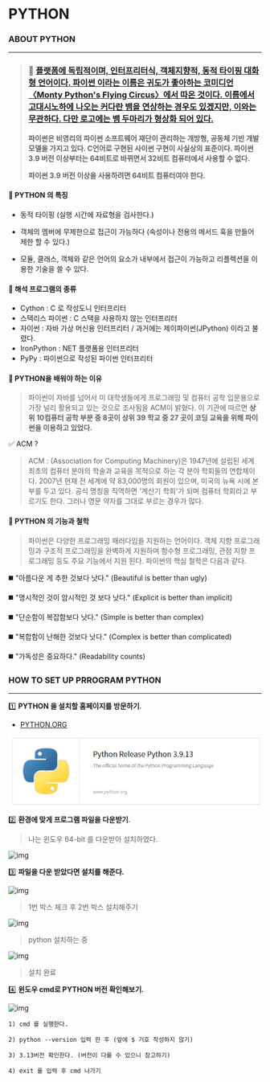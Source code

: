 # PYTHON 

### ABOUT PYTHON 

------

> ### **🐲** [플랫폼에 독립적이며, 인터프리터식, 객체지향적, 동적 타이핑 대화형 언어이다. 파이썬 이라는 이름은 귀도가 좋아하는 코미디언〈Monty Python's Flying Circus〉에서 따온 것이다. 이름에서 고대시노하에 나오는 커다란 뱀을 연상하는 경우도 있겠지만, 이와는 무관하다. 다만 로고에는 뱀 두마리가 형상화 되어 있다.](https://ko.wikipedia.org/wiki/%ED%94%BC%ED%86%A4)
>
> **파이썬은 비영리의 파이썬 소프트웨어 재단이 관리하는 개방형, 공동체 기반 개발 모델을 가지고 있다. C언어로 구현된 사이썬 구현이 사실상의 표준이다. 파이썬 3.9 버전 이상부터는 64비트로 바뀌면서 32비트 컴퓨터에서 사용할 수 없다.** 
>
> **파이썬 3.9 버전 이상을 사용하려면 64비트 컴퓨터여야 한다.** 



####  📑 PYTHON 의 특징

-  동적 타이핑 (실행 시간에 자료형을 검사한다.)

*  객체의 멤버에 무제한으로 접근이 가능하다 (속성이나 전용의 메서드 훅을 만들어 제한 할 수 있다.)

* 모듈, 클래스, 객체와 같은 언어의 요소가 내부에서 접근이 가능하고 리플렉션을 이용한 기술을 쓸 수 있다. 



#### 📑 해석 프로그램의 종류 

* Cython : C 로 작성도니 인터프리터
* 스택리스 파이썬 : C 스택을 사용하지 않는 인터프리터
* 자이썬 : 자바 가상 머신용 인터프리터 / 과거에는 제이파이썬(JPython) 이라고 불렸다. 
* IronPython : NET 플랫폼용 인터프리터 
* PyPy : 파이썬으로 작성된 파이썬 인터프리터



#### 📑 PYTHON을 배워야 하는 이유 

> 파이썬이 자바를 넘어서 미 대학생들에게 프로그래밍 및 컴퓨터 공학 입문용으로 가장 널리 활용되고 있는 것으로 조사됨을 ACM이 밝혔다. 이 기관에 따르면 **상위 10컴퓨터 공학 부분 중 8곳이 상위 39 학교 중 27 곳이 코딩 교육을 위해 파이썬을 이용하고 있었다.**



✅ ACM ? 

> ACM : (Association for Computing Machinery)은 1947년에 설립된 세계 최초의 컴퓨터 분야의 학술과 교육을 목적으로 하는 각 분야 학회들의 연합체이다. 2007년 현재 전 세계에 약 83,000명의 회원이 있으며, 미국의 뉴욕 시에 본부를 두고 있다. 공식 명칭을 직역하면 '계산기 학회'가 되며 컴퓨터 학회라고 부르기도 한다. 그러나 영문 약자를 그대로 부르는 경우가 많다.



#### 📑 PYTHON 의 기능과 철학 

> 파이썬은 다양한 프로그래밍 패러다임을 지원하는 언어이다. 객체 지향 프로그래밍과 구조적 프로그래밍을 완벽하게 지원하며 함수형 프로그래밍, 관점 지향 프로그래밍 등도 주요 기능에서 지원 된다. 파이썬의 핵심 철학은 다음과 같다. 

◼️ "아름다운 게 추한 것보다 낫다." (Beautiful is better than ugly)

◼️ "명시적인 것이 암시적인 것 보다 낫다." (Explicit is better than implicit)

◼️ "단순함이 복잡함보다 낫다." (Simple is better than complex)

◼️ "복합함이 난해한 것보다 낫다." (Complex is better than complicated)

◼️ "가독성은 중요하다." (Readability counts)



### HOW TO SET UP PRROGRAM PYTHON

---------

1️⃣ **PYTHON 을 설치할 홈페이지를 방문하기**.

* [PYTHON.ORG](https://www.python.org/downloads/release/python-3913/)

![image-20220705222534697](PYTHON.assets/image-20220705222534697.png)



2️⃣ **환경에 맞게 프로그램 파일을 다운받기**.

> 나는 윈도우 64-bit 를 다운받아 설치하였다. 

![img](https://blog.kakaocdn.net/dn/qpqxn/btrGurP84e9/9i631rKPHvG8bDwLmv7Eu0/img.png)



3️⃣ **파일을 다운 받았다면 설치를 해준다.**

![img](https://blog.kakaocdn.net/dn/bvpKbB/btrGvoMouIn/ROauFrkGacPjpE787stnfk/img.png)

> 1번 박스 체크 후 2번 박스 설치해주기

![img](https://blog.kakaocdn.net/dn/ns90a/btrGlT1IxOX/t82liGQek1ownwnVQaE0A1/img.png)

> python 설치하는 중

![img](https://blog.kakaocdn.net/dn/lscDK/btrGq0lJv3M/JEZRQnQ4CQvpzz48jy8k51/img.png)

> 설치 완료



4️⃣ **윈도우 cmd로 PYTHON 버전 확인해보기.** 

![img](https://blog.kakaocdn.net/dn/Ty2E5/btrGtPjP8A6/5X8x3YDv2LGZxC90HI8DB1/img.png)

`1) cmd 를 실행한다.`

`2) python --version 입력 한 후 (앞에 $ 기호 작성하지 않기)`

`3) 3.13버전 확인한다. (버전이 다를 수 있으니 참고하기)`

`4) exit 를 입력 후 cmd 나가기`

